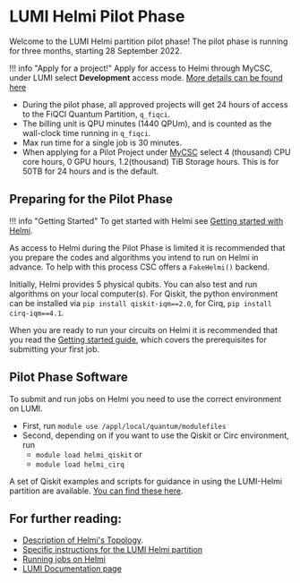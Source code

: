 # LUMI Helmi Pilot Phase 


Welcome to the LUMI Helmi partition pilot phase! The pilot phase is running for three months, starting 28 September 2022.  


!!! info "Apply for a project!"
	Apply for access to Helmi through MyCSC, under LUMI select **Development** access mode.
	[More details can be found here](../helmi_accounts/)

* During the pilot phase, all approved projects will get 24 hours of access to the FiQCI Quantum Partition, `q_fiqci`.
* The billing unit is QPU minutes (1440 QPUm), and is counted as the wall-clock time running in `q_fiqci`.
* Max run time for a single job is 30 minutes.
* When applying for a Pilot Project under [MyCSC](http://my.csc.fi) select 4 (thousand) CPU core hours, 0 GPU hours, 1.2(thousand) TiB Storage hours. This is for 50TB for 24 hours and is the default. 


## Preparing for the Pilot Phase

!!! info "Getting Started"
	To get started with Helmi see
	[Getting started with Helmi](../helmi_quick/). 


As access to Helmi during the Pilot Phase is limited it is recommended that you prepare the codes and algorithms you intend to run on Helmi in advance. To help with this process CSC offers a `FakeHelmi()` backend.


Initially, Helmi provides 5 physical qubits. You can also test and run algorithms on your local computer(s). For Qiskit, the python environment can be installed via `pip install qiskit-iqm==2.0`, for Cirq, `pip install cirq-iqm==4.1`. 

When you are ready to run your circuits on Helmi it is recommended that you read the [Getting started guide](../helmi_quick/), which covers the prerequisites for submitting your first job. 


## Pilot Phase Software

To submit and run jobs on Helmi you need to use the correct environment on LUMI.

* First, run `module use /appl/local/quantum/modulefiles`
* Second, depending on if you want to use the Qiskit or Circ environment, run
	* `module load helmi_qiskit` or 
	* `module load helmi_cirq`

A set of Qiskit examples and scripts for guidance in using the LUMI-Helmi partition are available. [You can find these here](https://github.com/FiQCI/helmi-examples). 

<!--
## FAQ

* Can I use Qiskit pulse or have pulse level access to Helmi?
	* Pulse level access to Helmi is not available. 
-->

## For further reading:

* [Description of Helmi's Topology](../helmi/).
* [Specific instructions for the LUMI Helmi partition](../helmi_accounts/)
* [Running jobs on Helmi](../running-on-helmi/)
* [LUMI Documentation page](https://docs.lumi-supercomputer.eu/)

